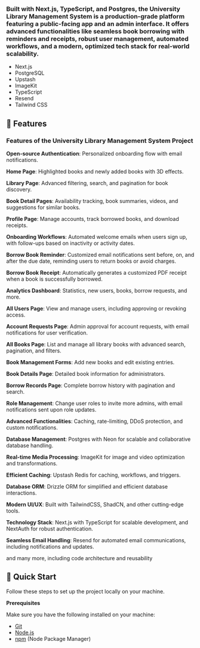 ### Built with Next.js, TypeScript, and Postgres, the University Library Management System is a production-grade platform featuring a public-facing app and an admin interface. It offers advanced functionalities like seamless book borrowing with reminders and receipts, robust user management, automated workflows, and a modern, optimized tech stack for real-world scalability.

- Next.js
- PostgreSQL
- Upstash
- ImageKit
- TypeScript
- Resend
- Tailwind CSS

## <a name="features">🔋 Features</a>

### Features of the University Library Management System Project

**Open-source Authentication**: Personalized onboarding flow with email notifications.  

**Home Page**: Highlighted books and newly added books with 3D effects.  

**Library Page**: Advanced filtering, search, and pagination for book discovery.  

**Book Detail Pages**: Availability tracking, book summaries, videos, and suggestions for similar books.  

**Profile Page**: Manage accounts, track borrowed books, and download receipts.  

**Onboarding Workflows**: Automated welcome emails when users sign up, with follow-ups based on inactivity or activity dates.  

**Borrow Book Reminder**: Customized email notifications sent before, on, and after the due date, reminding users to return books or avoid charges. 

**Borrow Book Receipt**: Automatically generates a customized PDF receipt when a book is successfully borrowed.  

**Analytics Dashboard**: Statistics, new users, books, borrow requests, and more.  

**All Users Page**: View and manage users, including approving or revoking access.  

**Account Requests Page**: Admin approval for account requests, with email notifications for user verification.  

**All Books Page**: List and manage all library books with advanced search, pagination, and filters. 

**Book Management Forms**: Add new books and edit existing entries.  

**Book Details Page**: Detailed book information for administrators.  

**Borrow Records Page**: Complete borrow history with pagination and search.  

**Role Management**: Change user roles to invite more admins, with email notifications sent upon role updates. 

**Advanced Functionalities**: Caching, rate-limiting, DDoS protection, and custom notifications.  

**Database Management**: Postgres with Neon for scalable and collaborative database handling.  

**Real-time Media Processing**: ImageKit for image and video optimization and transformations. 

**Efficient Caching**: Upstash Redis for caching, workflows, and triggers.  

**Database ORM**: Drizzle ORM for simplified and efficient database interactions.  

**Modern UI/UX**: Built with TailwindCSS, ShadCN, and other cutting-edge tools.  

**Technology Stack**: Next.js with TypeScript for scalable development, and NextAuth for robust authentication.  

**Seamless Email Handling**: Resend for automated email communications, including notifications and updates.  

and many more, including code architecture and reusability 

## <a name="quick-start">🤸 Quick Start</a>

Follow these steps to set up the project locally on your machine.

**Prerequisites**

Make sure you have the following installed on your machine:

- [Git](https://git-scm.com/)
- [Node.js](https://nodejs.org/en)
- [npm](https://www.npmjs.com/) (Node Package Manager)


